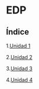 # EDP
## Índice
1.[Unidad 1](subtemas/introduccion.md)

2.[Unidad 2](subtemas/formacanonica.md)

3.[Unidad 3](ejercicios/prueba.md)

4.[Unidad 4](subtemas/cuasilineales.md)